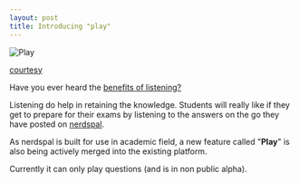 ```yaml
---
layout: post
title: Introducing "play"
---
```


![Play](http://www.clker.com/cliparts/z/w/L/x/K/Z/orange-play-md.png)

[courtesy](http://www.clker.com/clipart-orange-play.html)

Have you ever heard the [benefits of listening?](http://www.readingrockets.org/article/benefits-audiobooks-all-readers)

Listening do help in retaining the knowledge. Students will really like if they get to prepare for their exams by listening to the answers on the go they have posted on [nerdspal](https://nerdspal.com).

As nerdspal is built for use in academic field, a new feature called "**Play**" is also being actively merged into the existing platform.

Currently it can only play questions (and is in non public alpha).


